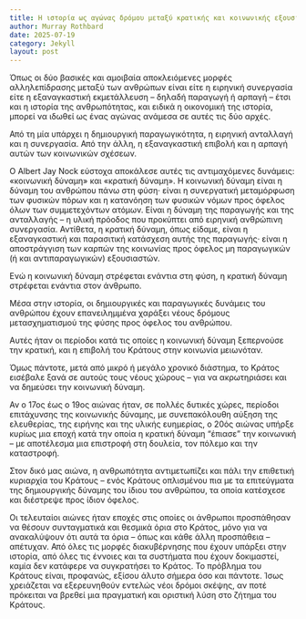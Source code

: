```yaml
---
title: Η ιστορία ως αγώνας δρόμου μεταξύ κρατικής και κοινωνικής εξουσίας
author: Murray Rothbard
date: 2025-07-19
category: Jekyll
layout: post
---
```


Όπως οι δύο βασικές και αμοιβαία αποκλειόμενες μορφές αλληλεπίδρασης μεταξύ των ανθρώπων είναι είτε η ειρηνική συνεργασία είτε η εξαναγκαστική εκμετάλλευση – δηλαδή παραγωγή ή αρπαγή – έτσι και η ιστορία της ανθρωπότητας, και ειδικά η οικονομική της ιστορία, μπορεί να ιδωθεί ως ένας αγώνας ανάμεσα σε αυτές τις δύο αρχές.

Από τη μία υπάρχει η δημιουργική παραγωγικότητα, η ειρηνική ανταλλαγή και η συνεργασία.
Από την άλλη, η εξαναγκαστική επιβολή και η αρπαγή αυτών των κοινωνικών σχέσεων.

Ο Albert Jay Nock εύστοχα αποκάλεσε αυτές τις αντιμαχόμενες δυνάμεις:
«κοινωνική δύναμη» και «κρατική δύναμη». Η κοινωνική δύναμη είναι η δύναμη του ανθρώπου πάνω στη φύση· είναι η συνεργατική μεταμόρφωση των φυσικών πόρων και η κατανόηση των φυσικών νόμων προς όφελος όλων των συμμετεχόντων ατόμων. Είναι η δύναμη της παραγωγής και της ανταλλαγής – η υλική πρόοδος που προκύπτει από ειρηνική ανθρώπινη συνεργασία. Αντίθετα, η κρατική δύναμη, όπως είδαμε, είναι η εξαναγκαστική και παρασιτική κατάσχεση αυτής της παραγωγής· είναι η αποστράγγιση των καρπών της κοινωνίας προς όφελος μη παραγωγικών (ή και αντιπαραγωγικών) εξουσιαστών.

Ενώ η κοινωνική δύναμη στρέφεται ενάντια στη φύση, η κρατική δύναμη στρέφεται ενάντια στον άνθρωπο.

Μέσα στην ιστορία, οι δημιουργικές και παραγωγικές δυνάμεις του ανθρώπου έχουν επανειλημμένα χαράξει νέους δρόμους μετασχηματισμού της φύσης προς όφελος του ανθρώπου.

Αυτές ήταν οι περίοδοι κατά τις οποίες η κοινωνική δύναμη ξεπερνούσε την κρατική, και η επιβολή του Κράτους στην κοινωνία μειωνόταν.

Όμως πάντοτε, μετά από μικρό ή μεγάλο χρονικό διάστημα, το Κράτος εισέβαλε ξανά σε αυτούς τους νέους χώρους –
για να ακρωτηριάσει και να δημεύσει την κοινωνική δύναμη.

Αν ο 17ος έως ο 19ος αιώνας ήταν, σε πολλές δυτικές χώρες, περίοδοι επιτάχυνσης της κοινωνικής δύναμης, με συνεπακόλουθη αύξηση της ελευθερίας, της ειρήνης και της υλικής ευημερίας,
ο 20ός αιώνας υπήρξε κυρίως μια εποχή κατά την οποία η κρατική δύναμη “έπιασε” την κοινωνική –
με αποτέλεσμα μια επιστροφή στη δουλεία, τον πόλεμο και την καταστροφή.

Στον δικό μας αιώνα, η ανθρωπότητα αντιμετωπίζει και πάλι την επιθετική κυριαρχία του Κράτους –
ενός Κράτους οπλισμένου πια με τα επιτεύγματα της δημιουργικής δύναμης του ίδιου του ανθρώπου,
τα οποία κατέσχεσε και διέστρεψε προς ίδιον όφελος.

Οι τελευταίοι αιώνες ήταν εποχές στις οποίες οι άνθρωποι προσπάθησαν να θέσουν συνταγματικά και θεσμικά όρια στο Κράτος, μόνο για να ανακαλύψουν ότι αυτά τα όρια – όπως και κάθε άλλη προσπάθεια – απέτυχαν. Από όλες τις μορφές διακυβέρνησης που έχουν υπάρξει στην ιστορία, από όλες τις έννοιες και τα συστήματα που έχουν δοκιμαστεί, καμία δεν κατάφερε να συγκρατήσει το Κράτος. Το πρόβλημα του Κράτους είναι, προφανώς, εξίσου άλυτο σήμερα όσο και πάντοτε. Ίσως χρειάζεται να εξερευνηθούν εντελώς νέοι δρόμοι σκέψης, αν ποτέ πρόκειται να βρεθεί μια πραγματική και οριστική λύση στο ζήτημα του Κράτους.
